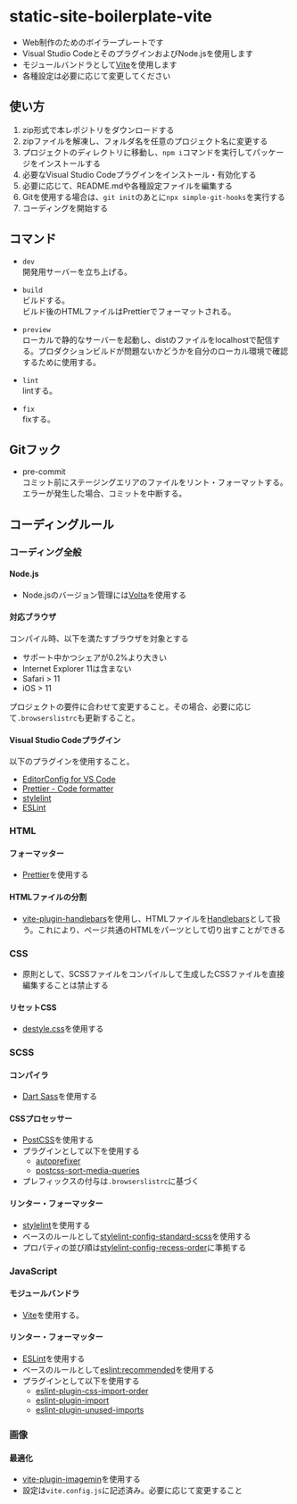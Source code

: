 # static-site-boilerplate-vite
- Web制作のためのボイラープレートです
- Visual Studio CodeとそのプラグインおよびNode.jsを使用します
- モジュールバンドラとして[Vite](https://ja.vitejs.dev/)を使用します
- 各種設定は必要に応じて変更してください

## 使い方
1. zip形式で本レポジトリをダウンロードする
2. zipファイルを解凍し、フォルダ名を任意のプロジェクト名に変更する
3. プロジェクトのディレクトリに移動し、`npm i`コマンドを実行してパッケージをインストールする
4. 必要なVisual Studio Codeプラグインをインストール・有効化する
5. 必要に応じて、README.mdや各種設定ファイルを編集する
6. Gitを使用する場合は、`git init`のあとに`npx simple-git-hooks`を実行する
7. コーディングを開始する

## コマンド
- `dev`  
開発用サーバーを立ち上げる。

- `build`  
ビルドする。  
ビルド後のHTMLファイルはPrettierでフォーマットされる。

- `preview`  
ローカルで静的なサーバーを起動し、distのファイルをlocalhostで配信する。プロダクションビルドが問題ないかどうかを自分のローカル環境で確認するために使用する。

- `lint`  
lintする。

- `fix`  
fixする。

## Gitフック
- pre-commit  
コミット前にステージングエリアのファイルをリント・フォーマットする。エラーが発生した場合、コミットを中断する。

## コーディングルール
### コーディング全般
#### Node.js
- Node.jsのバージョン管理には[Volta](https://volta.sh/)を使用する

#### 対応ブラウザ
コンパイル時、以下を満たすブラウザを対象とする  
- サポート中かつシェアが0.2%より大きい
- Internet Explorer 11は含まない
- Safari > 11
- iOS > 11

プロジェクトの要件に合わせて変更すること。その場合、必要に応じて`.browserslistrc`も更新すること。

#### Visual Studio Codeプラグイン
以下のプラグインを使用すること。

- [EditorConfig for VS Code](https://marketplace.visualstudio.com/items?itemName=EditorConfig.EditorConfig)
- [Prettier - Code formatter](https://marketplace.visualstudio.com/items?itemName=esbenp.prettier-vscode)
- [stylelint](https://marketplace.visualstudio.com/items?itemName=stylelint.vscode-stylelint)
- [ESLint](https://marketplace.visualstudio.com/items?itemName=dbaeumer.vscode-eslint)

### HTML
#### フォーマッター
- [Prettier](https://marketplace.visualstudio.com/items?itemName=esbenp.prettier-vscode)を使用する

#### HTMLファイルの分割
- [vite-plugin-handlebars](https://github.com/alexlafroscia/vite-plugin-handlebars)を使用し、HTMLファイルを[Handlebars](https://handlebarsjs.com/)として扱う。これにより、ページ共通のHTMLをパーツとして切り出すことができる

### CSS
- 原則として、SCSSファイルをコンパイルして生成したCSSファイルを直接編集することは禁止する

#### リセットCSS
- [destyle.css](https://github.com/nicolas-cusan/destyle.css)を使用する

### SCSS
#### コンパイラ
- [Dart Sass](https://github.com/sass/dart-sass)を使用する

#### CSSプロセッサー
- [PostCSS](https://github.com/postcss/postcss)を使用する
- プラグインとして以下を使用する
	- [autoprefixer](https://github.com/postcss/autoprefixer)
	- [postcss-sort-media-queries](https://github.com/solversgroup/postcss-sort-media-queries)
- プレフィックスの付与は`.browserslistrc`に基づく

#### リンター・フォーマッター
- [stylelint](https://stylelint.io/)を使用する
- ベースのルールとして[stylelint-config-standard-scss](https://github.com/stylelint-scss/stylelint-config-standard-scss)を使用する
- プロパティの並び順は[stylelint-config-recess-order](https://github.com/stormwarning/stylelint-config-recess-order)に準拠する

### JavaScript
#### モジュールバンドラ
- [Vite](https://ja.vitejs.dev/)を使用する。

#### リンター・フォーマッター
- [ESLint](https://eslint.org/)を使用する
- ベースのルールとして[eslint:recommended](https://eslint.org/docs/rules/)を使用する
- プラグインとして以下を使用する
  - [eslint-plugin-css-import-order](https://www.npmjs.com/package/eslint-plugin-css-import-order)
  - [eslint-plugin-import](https://github.com/import-js/eslint-plugin-import/blob/main/docs/rules/order.md)
  - [eslint-plugin-unused-imports](https://github.com/sweepline/eslint-plugin-unused-imports)

### 画像
#### 最適化
- [vite-plugin-imagemin](https://github.com/vbenjs/vite-plugin-imagemin)を使用する
- 設定は`vite.config.js`に記述済み。必要に応じて変更すること
